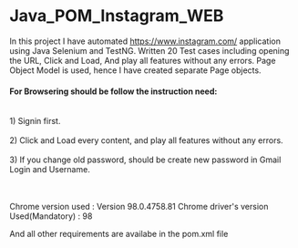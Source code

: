 # Java_POM_Instagram_WEB
In this project I have automated https://www.instagram.com/ application using Java Selenium and TestNG. Written 20 Test cases including opening the URL, Click and Load, And play all features without any errors. Page Object Model is used, hence I have created separate Page objects.

<h4>For Browsering should be follow the instruction need:</h4> 
<br>1) Signin first.</br>
<br>2) Click and Load every content, and play all features without any errors.</br>
<br>3) If you change old password, should be create new password in Gmail Login and Username.</br>
<br><br>
 
Chrome version used : Version 98.0.4758.81 Chrome driver's version Used(Mandatory) : 98

And all other requirements are availabe in the pom.xml file
